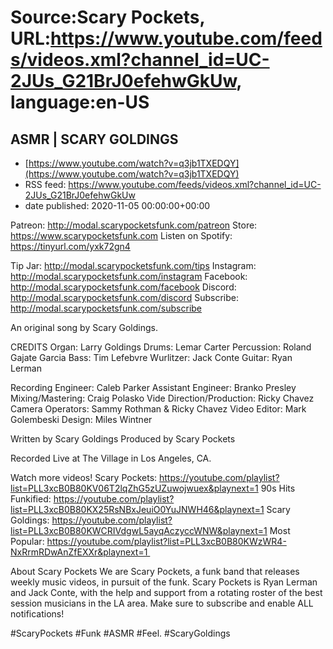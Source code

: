 # Source:Scary Pockets, URL:https://www.youtube.com/feeds/videos.xml?channel_id=UC-2JUs_G21BrJ0efehwGkUw, language:en-US

## ASMR | SCARY GOLDINGS
 - [https://www.youtube.com/watch?v=q3jb1TXEDQY](https://www.youtube.com/watch?v=q3jb1TXEDQY)
 - RSS feed: https://www.youtube.com/feeds/videos.xml?channel_id=UC-2JUs_G21BrJ0efehwGkUw
 - date published: 2020-11-05 00:00:00+00:00

Patreon: http://modal.scarypocketsfunk.com/patreon
Store: https://www.scarypocketsfunk.com
Listen on Spotify: https://tinyurl.com/yxk72gn4

Tip Jar: http://modal.scarypocketsfunk.com/tips
Instagram: http://modal.scarypocketsfunk.com/instagram
Facebook: http://modal.scarypocketsfunk.com/facebook
Discord: http://modal.scarypocketsfunk.com/discord
Subscribe: http://modal.scarypocketsfunk.com/subscribe

An original song by Scary Goldings.

CREDITS
Organ: Larry Goldings
Drums: Lemar Carter
Percussion: Roland Gajate Garcia
Bass: Tim Lefebvre
Wurlitzer: Jack Conte
Guitar: Ryan Lerman

Recording Engineer: Caleb Parker
Assistant Engineer: Branko Presley
Mixing/Mastering: Craig Polasko
Vide Direction/Production: Ricky Chavez
Camera Operators: Sammy Rothman & Ricky Chavez
Video Editor: Mark Golembeski
Design: Miles Wintner

Written by Scary Goldings
Produced by Scary Pockets

Recorded Live at The Village in Los Angeles, CA.

Watch more videos! 
Scary Pockets: https://youtube.com/playlist?list=PLL3xcB0B80KV06T2lqZhG5zUZuwojwuex&playnext=1 
90s Hits Funkified: https://youtube.com/playlist?list=PLL3xcB0B80KX25RsNBxJeuiO0YuJNWH46&playnext=1 
Scary Goldings: https://youtube.com/playlist?list=PLL3xcB0B80KWCRIVdgwL5ayqAczyccWNW&playnext=1 
Most Popular: https://youtube.com/playlist?list=PLL3xcB0B80KWzWR4-NxRrmRDwAnZfEXXr&playnext=1 

About Scary Pockets 
We are Scary Pockets, a funk band that releases weekly music videos, in pursuit of the funk. Scary Pockets is Ryan Lerman and Jack Conte, with the help and support from a rotating roster of the best session musicians in the LA area. Make sure to subscribe and enable ALL notifications! 

#ScaryPockets #Funk #ASMR #Feel. #ScaryGoldings

